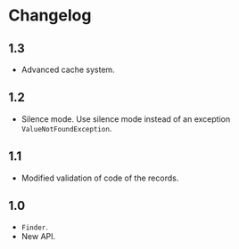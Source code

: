 # Changelog

## 1.3

* Advanced cache system.

## 1.2

* Silence mode. Use silence mode instead of an exception `ValueNotFoundException`. 

## 1.1

* Modified validation of code of the records.

## 1.0

* `Finder`.
* New API.
